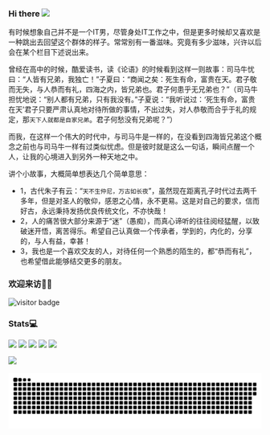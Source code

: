 ### Hi there <img src="https://raw.githubusercontent.com/eryajf/eryajf/master/wave.gif" width="30px">

有时候想象自己并不是一个IT男，尽管身处IT工作之中，但是更多时候却又喜欢是一种跳出去回望这个群体的样子。常常别有一番滋味。究竟有多少滋味，兴许以后会在某个栏目下述说出来。

曾经在高中的时候，酷爱读书，读《论语》的时候看到这样一则故事：司马牛忧曰：“人皆有兄弟，我独亡！”子夏曰：“商闻之矣：死生有命，富贵在天。君子敬而无失，与人恭而有礼，四海之内，皆兄弟也。君子何患乎无兄弟也？”（司马牛担忧地说：“别人都有兄弟，只有我没有。”子夏说：“我听说过：‘死生有命，富贵在天’君子只要严肃认真地对待所做的事情，不出过失，对人恭敬而合乎于礼的规定，那`天下人就都是自家兄弟`。君子何愁没有兄弟呢？”）

而我，在这样一个伟大的时代中，与司马牛是一样的，在没看到四海皆兄弟这个概念之前也与司马牛一样有过类似忧虑。但是彼时就是这么一句话，瞬间点醒一个人，让我的心境进入到另外一种天地之中。

讲个小故事，大概简单想表达几个简单意思：

- 1，古代朱子有云：“`天不生仲尼，万古如长夜`”，虽然现在距离孔子时代过去两千多年，但是对圣人的敬仰，感恩之心情，永不更易。这是对自己的要求，信而好古，永远秉持发扬优良传统文化，不亦快哉！
- 2，人的痛苦很大部分来源于“迷”（愚痴），而真心谛听的往往阅经猛醒，以致破迷开悟，离苦得乐。希望自己认真做一个传承者，学到的，内化的，分享的，与人有益，幸甚！
- 3，我也是一个喜欢交友的人，对待任何一个熟悉的陌生的，都“恭而有礼”，也希望借此能够结交更多的朋友。

### 欢迎来访👏🏻

<img src="https://visitor-badge.laobi.icu/badge?page_id=eryajf.eryajf" alt="visitor badge"/> 

### Stats💻

[![](https://raw.githubusercontent.com/eryajf/eryajf/master/profile-summary-card-output/vue/0-profile-details.svg)](https://github.com/eryajf/eryajf)
[![](https://raw.githubusercontent.com/eryajf/eryajf/master/profile-summary-card-output/vue/1-repos-per-language.svg)](https://github.com/eryajf/eryajf) [![](https://raw.githubusercontent.com/eryajf/eryajf/master/profile-summary-card-output/vue/2-most-commit-language.svg)](https://github.com/eryajf/eryajf)
[![](https://raw.githubusercontent.com/eryajf/eryajf/master/profile-summary-card-output/vue/3-stats.svg)](https://github.com/eryajf/eryajf) [![](https://raw.githubusercontent.com/eryajf/eryajf/master/profile-summary-card-output/vue/4-productive-time.svg)](https://github.com/eryajf/eryajf)

![](https://activity-graph.herokuapp.com/graph?username=eryajf&theme=github)


![snake](./assets/github-contribution-grid-snake.svg)